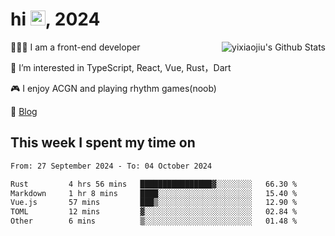 <h1> hi <img src="https://raw.githubusercontent.com/blackcater/blackcater/main/images/Hi.gif" height="24" />, 2024 </h1>

<img align="right" src="https://bad-apple-github-readme.vercel.app/api?show_icons=true&hide_title=true&hide_rank=true&count_private=true&show_bg=1&username=yixiaojiu" alt="yixiaojiu's Github Stats"/>

🧑🏻‍💻 I am a front-end developer

👀 I’m interested in TypeScript, React, Vue, Rust，Dart

🎮 I enjoy ACGN and playing rhythm games(noob)

📝 [Blog](https://note.yixiaojiu.top)

## This week I spent my time on

<!--START_SECTION:waka-->

```txt
From: 27 September 2024 - To: 04 October 2024

Rust         4 hrs 56 mins   ████████████████▓░░░░░░░░   66.30 %
Markdown     1 hr 8 mins     ████░░░░░░░░░░░░░░░░░░░░░   15.40 %
Vue.js       57 mins         ███▒░░░░░░░░░░░░░░░░░░░░░   12.90 %
TOML         12 mins         ▓░░░░░░░░░░░░░░░░░░░░░░░░   02.84 %
Other        6 mins          ▒░░░░░░░░░░░░░░░░░░░░░░░░   01.48 %
```

<!--END_SECTION:waka-->
